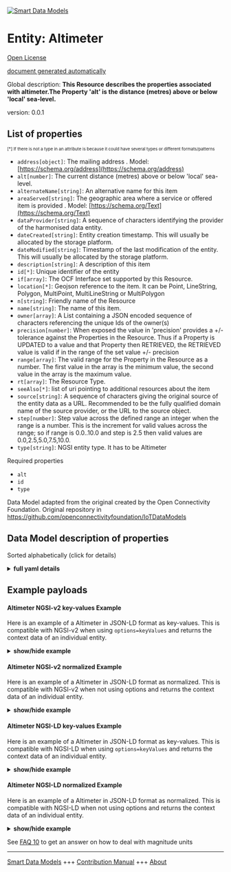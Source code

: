 <!-- 10-Header -->  
[![Smart Data Models](https://smartdatamodels.org/wp-content/uploads/2022/01/SmartDataModels_logo.png "Logo")](https://smartdatamodels.org)  
Entity: Altimeter  
=================<!-- /10-Header -->  
<!-- 15-License -->  
[Open License](https://github.com/smart-data-models//dataModel.OCF/blob/master/Altimeter/LICENSE.md)  
[document generated automatically](https://docs.google.com/presentation/d/e/2PACX-1vTs-Ng5dIAwkg91oTTUdt8ua7woBXhPnwavZ0FxgR8BsAI_Ek3C5q97Nd94HS8KhP-r_quD4H0fgyt3/pub?start=false&loop=false&delayms=3000#slide=id.gb715ace035_0_60)  
<!-- /15-License -->  
<!-- 20-Description -->  
Global description: **This Resource describes the properties associated with altimeter.The Property 'alt' is the distance (metres) above or below 'local' sea-level.**  
version: 0.0.1  
<!-- /20-Description -->  
<!-- 30-PropertiesList -->  

## List of properties  

<sup><sub>[*] If there is not a type in an attribute is because it could have several types or different formats/patterns</sub></sup>  
- `address[object]`: The mailing address  . Model: [https://schema.org/address](https://schema.org/address)- `alt[number]`: The current distance (metres) above or below 'local' sea-level.  - `alternateName[string]`: An alternative name for this item  - `areaServed[string]`: The geographic area where a service or offered item is provided  . Model: [https://schema.org/Text](https://schema.org/Text)- `dataProvider[string]`: A sequence of characters identifying the provider of the harmonised data entity.  - `dateCreated[string]`: Entity creation timestamp. This will usually be allocated by the storage platform.  - `dateModified[string]`: Timestamp of the last modification of the entity. This will usually be allocated by the storage platform.  - `description[string]`: A description of this item  - `id[*]`: Unique identifier of the entity  - `if[array]`: The OCF Interface set supported by this Resource.  - `location[*]`: Geojson reference to the item. It can be Point, LineString, Polygon, MultiPoint, MultiLineString or MultiPolygon  - `n[string]`: Friendly name of the Resource  - `name[string]`: The name of this item.  - `owner[array]`: A List containing a JSON encoded sequence of characters referencing the unique Ids of the owner(s)  - `precision[number]`: When exposed the value in 'precision' provides a +/- tolerance against the Properties in the Resource. Thus if a Property is UPDATED to a value and that Property then RETRIEVED, the RETRIEVED value is valid if in the range of the set value +/- precision  - `range[array]`: The valid range for the Property in the Resource as a number. The first value in the array is the minimum value, the second value in the array is the maximum value.  - `rt[array]`: The Resource Type.  - `seeAlso[*]`: list of uri pointing to additional resources about the item  - `source[string]`: A sequence of characters giving the original source of the entity data as a URL. Recommended to be the fully qualified domain name of the source provider, or the URL to the source object.  - `step[number]`: Step value across the defined range an integer when the range is a number.  This is the increment for valid values across the range; so if range is 0.0..10.0 and step is 2.5 then valid values are 0.0,2.5,5.0,7.5,10.0.  - `type[string]`: NGSI entity type. It has to be Altimeter  <!-- /30-PropertiesList -->  
<!-- 35-RequiredProperties -->  
Required properties  
- `alt`  - `id`  - `type`  <!-- /35-RequiredProperties -->  
<!-- 40-RequiredProperties -->  
Data Model adapted from the original created by the Open Connectivity Foundation. Original repository in https://github.com/openconnectivityfoundation/IoTDataModels  
<!-- /40-RequiredProperties -->  
<!-- 50-DataModelHeader -->  
## Data Model description of properties  
Sorted alphabetically (click for details)  
<!-- /50-DataModelHeader -->  
<!-- 60-ModelYaml -->  
<details><summary><strong>full yaml details</strong></summary>    
```yaml  
Altimeter:    
  description: 'This Resource describes the properties associated with altimeter.The Property ''alt'' is the distance (metres) above or below ''local'' sea-level.'    
  properties:    
    address:    
      description: 'The mailing address'    
      properties:    
        addressCountry:    
          description: 'Property. The country. For example, Spain. Model:''https://schema.org/addressCountry'''    
          type: string    
        addressLocality:    
          description: 'Property. The locality in which the street address is, and which is in the region. Model:''https://schema.org/addressLocality'''    
          type: string    
        addressRegion:    
          description: 'Property. The region in which the locality is, and which is in the country. Model:''https://schema.org/addressRegion'''    
          type: string    
        postOfficeBoxNumber:    
          description: 'Property. The post office box number for PO box addresses. For example, 03578. Model:''https://schema.org/postOfficeBoxNumber'''    
          type: string    
        postalCode:    
          description: 'Property. The postal code. For example, 24004. Model:''https://schema.org/https://schema.org/postalCode'''    
          type: string    
        streetAddress:    
          description: 'Property. The street address. Model:''https://schema.org/streetAddress'''    
          type: string    
      type: object    
      x-ngsi:    
        model: https://schema.org/address    
        type: Property    
    alt:    
      description: 'The current distance (metres) above or below ''local'' sea-level.'    
      readOnly: true    
      type: number    
      x-ngsi:    
        type: Property    
    alternateName:    
      description: 'An alternative name for this item'    
      type: string    
      x-ngsi:    
        type: Property    
    areaServed:    
      description: 'The geographic area where a service or offered item is provided'    
      type: string    
      x-ngsi:    
        model: https://schema.org/Text    
        type: Property    
    dataProvider:    
      description: 'A sequence of characters identifying the provider of the harmonised data entity.'    
      type: string    
      x-ngsi:    
        type: Property    
    dateCreated:    
      description: 'Entity creation timestamp. This will usually be allocated by the storage platform.'    
      format: date-time    
      type: string    
      x-ngsi:    
        type: Property    
    dateModified:    
      description: 'Timestamp of the last modification of the entity. This will usually be allocated by the storage platform.'    
      format: date-time    
      type: string    
      x-ngsi:    
        type: Property    
    description:    
      description: 'A description of this item'    
      type: string    
      x-ngsi:    
        type: Property    
    id:    
      anyOf: &altimeter_-_properties_-_owner_-_items_-_anyof    
        - description: 'Property. Identifier format of any NGSI entity'    
          maxLength: 256    
          minLength: 1    
          pattern: ^[\w\-\.\{\}\$\+\*\[\]`|~^@!,:\\]+$    
          type: string    
        - description: 'Property. Identifier format of any NGSI entity'    
          format: uri    
          type: string    
      description: 'Unique identifier of the entity'    
      x-ngsi:    
        type: Property    
    if:    
      description: 'The OCF Interface set supported by this Resource.'    
      items:    
        enum:    
          - oic.if.s    
          - oic.if.baseline    
        type: string    
      minItems: 2    
      readOnly: true    
      type: array    
      uniqueItems: true    
      x-ngsi:    
        type: Property    
    location:    
      description: 'Geojson reference to the item. It can be Point, LineString, Polygon, MultiPoint, MultiLineString or MultiPolygon'    
      oneOf:    
        - description: 'GeoProperty. Geojson reference to the item. Point'    
          properties:    
            bbox:    
              items:    
                type: number    
              minItems: 4    
              type: array    
            coordinates:    
              items:    
                type: number    
              minItems: 2    
              type: array    
            type:    
              enum:    
                - Point    
              type: string    
          required:    
            - type    
            - coordinates    
          title: 'GeoJSON Point'    
          type: object    
        - description: 'GeoProperty. Geojson reference to the item. LineString'    
          properties:    
            bbox:    
              items:    
                type: number    
              minItems: 4    
              type: array    
            coordinates:    
              items:    
                items:    
                  type: number    
                minItems: 2    
                type: array    
              minItems: 2    
              type: array    
            type:    
              enum:    
                - LineString    
              type: string    
          required:    
            - type    
            - coordinates    
          title: 'GeoJSON LineString'    
          type: object    
        - description: 'GeoProperty. Geojson reference to the item. Polygon'    
          properties:    
            bbox:    
              items:    
                type: number    
              minItems: 4    
              type: array    
            coordinates:    
              items:    
                items:    
                  items:    
                    type: number    
                  minItems: 2    
                  type: array    
                minItems: 4    
                type: array    
              type: array    
            type:    
              enum:    
                - Polygon    
              type: string    
          required:    
            - type    
            - coordinates    
          title: 'GeoJSON Polygon'    
          type: object    
        - description: 'GeoProperty. Geojson reference to the item. MultiPoint'    
          properties:    
            bbox:    
              items:    
                type: number    
              minItems: 4    
              type: array    
            coordinates:    
              items:    
                items:    
                  type: number    
                minItems: 2    
                type: array    
              type: array    
            type:    
              enum:    
                - MultiPoint    
              type: string    
          required:    
            - type    
            - coordinates    
          title: 'GeoJSON MultiPoint'    
          type: object    
        - description: 'GeoProperty. Geojson reference to the item. MultiLineString'    
          properties:    
            bbox:    
              items:    
                type: number    
              minItems: 4    
              type: array    
            coordinates:    
              items:    
                items:    
                  items:    
                    type: number    
                  minItems: 2    
                  type: array    
                minItems: 2    
                type: array    
              type: array    
            type:    
              enum:    
                - MultiLineString    
              type: string    
          required:    
            - type    
            - coordinates    
          title: 'GeoJSON MultiLineString'    
          type: object    
        - description: 'GeoProperty. Geojson reference to the item. MultiLineString'    
          properties:    
            bbox:    
              items:    
                type: number    
              minItems: 4    
              type: array    
            coordinates:    
              items:    
                items:    
                  items:    
                    items:    
                      type: number    
                    minItems: 2    
                    type: array    
                  minItems: 4    
                  type: array    
                type: array    
              type: array    
            type:    
              enum:    
                - MultiPolygon    
              type: string    
          required:    
            - type    
            - coordinates    
          title: 'GeoJSON MultiPolygon'    
          type: object    
      x-ngsi:    
        type: GeoProperty    
    n:    
      description: 'Friendly name of the Resource'    
      maxLength: 64    
      readOnly: true    
      type: string    
      x-ngsi:    
        type: Property    
    name:    
      description: 'The name of this item.'    
      type: string    
      x-ngsi:    
        type: Property    
    owner:    
      description: 'A List containing a JSON encoded sequence of characters referencing the unique Ids of the owner(s)'    
      items:    
        anyOf: *altimeter_-_properties_-_owner_-_items_-_anyof    
        description: 'Property. Unique identifier of the entity'    
      type: array    
      x-ngsi:    
        type: Property    
    precision:    
      description: 'When exposed the value in ''precision'' provides a +/- tolerance against the Properties in the Resource. Thus if a Property is UPDATED to a value and that Property then RETRIEVED, the RETRIEVED value is valid if in the range of the set value +/- precision'    
      readOnly: true    
      type: number    
      x-ngsi:    
        type: Property    
    range:    
      description: 'The valid range for the Property in the Resource as a number. The first value in the array is the minimum value, the second value in the array is the maximum value.'    
      items:    
        type: number    
      maxItems: 2    
      minItems: 2    
      readOnly: true    
      type: array    
      x-ngsi:    
        type: Property    
    rt:    
      description: 'The Resource Type.'    
      items:    
        enum:    
          - oic.r.altimeter    
        maxLength: 64    
        type: string    
      minItems: 1    
      readOnly: true    
      type: array    
      uniqueItems: true    
      x-ngsi:    
        type: Property    
    seeAlso:    
      description: 'list of uri pointing to additional resources about the item'    
      oneOf:    
        - items:    
            format: uri    
            type: string    
          minItems: 1    
          type: array    
        - format: uri    
          type: string    
      x-ngsi:    
        type: Property    
    source:    
      description: 'A sequence of characters giving the original source of the entity data as a URL. Recommended to be the fully qualified domain name of the source provider, or the URL to the source object.'    
      type: string    
      x-ngsi:    
        type: Property    
    step:    
      description: 'Step value across the defined range an integer when the range is a number.  This is the increment for valid values across the range; so if range is 0.0..10.0 and step is 2.5 then valid values are 0.0,2.5,5.0,7.5,10.0.'    
      readOnly: true    
      type: number    
      x-ngsi:    
        type: Property    
    type:    
      description: 'NGSI entity type. It has to be Altimeter'    
      enum:    
        - Altimeter    
      type: string    
      x-ngsi:    
        type: Property    
  required:    
    - alt    
    - id    
    - type    
  type: object    
  x-derived-from: https://raw.githubusercontent.com/openconnectivityfoundation/IoTDataModels/master/AltimeterResURI.swagger.json    
  x-disclaimer: 'Redistribution and use in source and binary forms, with or without modification, are permitted  provided that the license conditions are met. Copyleft (c) 2021 Contributors to Smart Data Models Program'    
  x-license-url: https://github.com/smart-data-models/dataModel.OCF/blob/master/Altimeter/LICENSE.md    
  x-model-schema: https://smart-data-models.github.io/dataModel.OCF/Altimeter/schema.json    
  x-model-tags: OCF    
  x-version: 0.0.1    
```  
</details>    
<!-- /60-ModelYaml -->  
<!-- 70-MiddleNotes -->  
<!-- /70-MiddleNotes -->  
<!-- 80-Examples -->  
## Example payloads    
#### Altimeter NGSI-v2 key-values Example    
Here is an example of a Altimeter in JSON-LD format as key-values. This is compatible with NGSI-v2 when  using `options=keyValues` and returns the context data of an individual entity.  
<details><summary><strong>show/hide example</strong></summary>    
```json  
{  
  "id": "urn:ngsi-ld:Altimeter:id:YYBR:30368709",  
  "dateCreated": "1986-03-01T02:40:38Z",  
  "dateModified": "2001-12-01T21:24:11Z",  
  "source": "Itself almost analysis wide foot friend. Stage especially series long word animal. Eat generation draw clearly relate.",  
  "name": "Whose else interest into hit. Cost reveal technology recognize. Sport concern north agreement success.",  
  "alternateName": "At itself art open news commercial technology. Color set floor develop care begin. Anyone generation price. College he soon whether his child democratic.",  
  "description": "Cut laugh western after. Senior hit look possible. Thought stop hand behind.",  
  "dataProvider": "Mouth space ball bad. Receive father gas industry.",  
  "owner": [  
    "urn:ngsi-ld:Altimeter:items:LSEB:86391437",  
    "urn:ngsi-ld:Altimeter:items:PZHR:42287265"  
  ],  
  "seeAlso": [  
    "urn:ngsi-ld:Altimeter:items:QQGX:27750120",  
    "urn:ngsi-ld:Altimeter:items:UDQN:45142445"  
  ],  
  "location": {  
    "type": "Point",  
    "coordinates": [  
      19.3085445,  
      142.76353  
    ]  
  },  
  "address": {  
    "streetAddress": "Today find there pull feeling garden. Nothing to manager watch. Accept two step value.",  
    "addressLocality": "Base control beat cause national at out. Beautiful put increase less than its young. Charge role sit social help to even.",  
    "addressRegion": "Example somebody through speech. Fund international use fly song live. Film road site all suffer necessary up.",  
    "addressCountry": "Quickly at something true help. Program when keep reason boy main.",  
    "postalCode": "Mouth order from degree later view. Suffer senior although modern wind be growth. Rate operation appear ten ability.",  
    "postOfficeBoxNumber": "Quality question since for away young. Summer little nature plant store less figure. Bring response resource discover finish staff."  
  },  
  "areaServed": "Up easy miss treatment society might black approach. Gas public item choose church.",  
  "rt": [  
    "oic.r.altimeter",  
    "oic.r.altimeter"  
  ],  
  "alt": {  
    "type": "Property",  
    "value": 956.8  
  },  
  "n": "Suddenly bank assume north often tell. Beat night contain fast fight game wish. We option know institution especially.",  
  "precision": {  
    "type": "Property",  
    "value": 446.9  
  },  
  "range": [  
    219.9,  
    173.9  
  ],  
  "step": {  
    "type": "Property",  
    "value": 62.6  
  },  
  "if": [  
    "oic.if.baseline",  
    "oic.if.baseline"  
  ],  
  "type": "Altimeter"  
}  
```  
</details>  
#### Altimeter NGSI-v2 normalized Example    
Here is an example of a Altimeter in JSON-LD format as normalized. This is compatible with NGSI-v2 when not using options and returns the context data of an individual entity.  
<details><summary><strong>show/hide example</strong></summary>    
```json  
{  
  "id": {  
    "type": "string",  
    "value": "urn:ngsi-ld:Altimeter:id:YYBR:30368709"  
  },  
  "dateCreated": {  
    "format": "date-time",  
    "type": "string",  
    "value": "1986-03-01T02:40:38Z"  
  },  
  "dateModified": {  
    "format": "date-time",  
    "type": "string",  
    "value": "2001-12-01T21:24:11Z"  
  },  
  "source": {  
    "type": "string",  
    "value": "Itself almost analysis wide foot friend. Stage especially series long word animal. Eat generation draw clearly relate."  
  },  
  "name": {  
    "type": "string",  
    "value": "Whose else interest into hit. Cost reveal technology recognize. Sport concern north agreement success."  
  },  
  "alternateName": {  
    "type": "string",  
    "value": "At itself art open news commercial technology. Color set floor develop care begin. Anyone generation price. College he soon whether his child democratic."  
  },  
  "description": {  
    "type": "string",  
    "value": "Cut laugh western after. Senior hit look possible. Thought stop hand behind."  
  },  
  "dataProvider": {  
    "type": "string",  
    "value": "Mouth space ball bad. Receive father gas industry."  
  },  
  "owner": {  
    "type": "array",  
    "value": [  
      "urn:ngsi-ld:Altimeter:items:LSEB:86391437",  
      "urn:ngsi-ld:Altimeter:items:PZHR:42287265"  
    ]  
  },  
  "seeAlso": {  
    "type": "array",  
    "value": [  
      "urn:ngsi-ld:Altimeter:items:QQGX:27750120",  
      "urn:ngsi-ld:Altimeter:items:UDQN:45142445"  
    ]  
  },  
  "location": {  
    "type": "object",  
    "value": {  
      "type": "Point",  
      "coordinates": [  
        19.3085445,  
        142.76353  
      ]  
    }  
  },  
  "address": {  
    "type": "object",  
    "value": {  
      "streetAddress": "Today find there pull feeling garden. Nothing to manager watch. Accept two step value.",  
      "addressLocality": "Base control beat cause national at out. Beautiful put increase less than its young. Charge role sit social help to even.",  
      "addressRegion": "Example somebody through speech. Fund international use fly song live. Film road site all suffer necessary up.",  
      "addressCountry": "Quickly at something true help. Program when keep reason boy main.",  
      "postalCode": "Mouth order from degree later view. Suffer senior although modern wind be growth. Rate operation appear ten ability.",  
      "postOfficeBoxNumber": "Quality question since for away young. Summer little nature plant store less figure. Bring response resource discover finish staff."  
    }  
  },  
  "areaServed": {  
    "type": "string",  
    "value": "Up easy miss treatment society might black approach. Gas public item choose church."  
  },  
  "rt": {  
    "type": "array",  
    "value": [  
      "oic.r.altimeter",  
      "oic.r.altimeter"  
    ]  
  },  
  "alt": {  
    "type": "object",  
    "value": {  
      "type": "Property",  
      "value": 956.8  
    }  
  },  
  "n": {  
    "type": "string",  
    "value": "Suddenly bank assume north often tell. Beat night contain fast fight game wish. We option know institution especially."  
  },  
  "precision": {  
    "type": "object",  
    "value": {  
      "type": "Property",  
      "value": 446.9  
    }  
  },  
  "range": {  
    "type": "array",  
    "value": [  
      219.9,  
      173.9  
    ]  
  },  
  "step": {  
    "type": "object",  
    "value": {  
      "type": "Property",  
      "value": 62.6  
    }  
  },  
  "if": {  
    "type": "array",  
    "value": [  
      "oic.if.baseline",  
      "oic.if.baseline"  
    ]  
  },  
  "type": {  
    "type": "string",  
    "value": "Altimeter"  
  }  
}  
```  
</details>  
#### Altimeter NGSI-LD key-values Example    
Here is an example of a Altimeter in JSON-LD format as key-values. This is compatible with NGSI-LD when  using `options=keyValues` and returns the context data of an individual entity.  
<details><summary><strong>show/hide example</strong></summary>    
```json  
{  
    "id": "urn:ngsi-ld:Altimeter:id:YYBR:30368709",  
    "dateCreated": "1986-03-01T02:40:38Z",  
    "dateModified": "2001-12-01T21:24:11Z",  
    "source": "Itself almost analysis wide foot friend. Stage especially series long word animal. Eat generation draw clearly relate.",  
    "name": "Whose else interest into hit. Cost reveal technology recognize. Sport concern north agreement success.",  
    "alternateName": "At itself art open news commercial technology. Color set floor develop care begin. Anyone generation price. College he soon whether his child democratic.",  
    "description": "Cut laugh western after. Senior hit look possible. Thought stop hand behind.",  
    "dataProvider": "Mouth space ball bad. Receive father gas industry.",  
    "owner": [  
        "urn:ngsi-ld:Altimeter:items:LSEB:86391437",  
        "urn:ngsi-ld:Altimeter:items:PZHR:42287265"  
    ],  
    "seeAlso": [  
        "urn:ngsi-ld:Altimeter:items:QQGX:27750120",  
        "urn:ngsi-ld:Altimeter:items:UDQN:45142445"  
    ],  
    "location": {  
        "type": "Point",  
        "coordinates": [  
            19.3085445,  
            142.76353  
        ]  
    },  
    "address": {  
        "streetAddress": "Today find there pull feeling garden. Nothing to manager watch. Accept two step value.",  
        "addressLocality": "Base control beat cause national at out. Beautiful put increase less than its young. Charge role sit social help to even.",  
        "addressRegion": "Example somebody through speech. Fund international use fly song live. Film road site all suffer necessary up.",  
        "addressCountry": "Quickly at something true help. Program when keep reason boy main.",  
        "postalCode": "Mouth order from degree later view. Suffer senior although modern wind be growth. Rate operation appear ten ability.",  
        "postOfficeBoxNumber": "Quality question since for away young. Summer little nature plant store less figure. Bring response resource discover finish staff."  
    },  
    "areaServed": "Up easy miss treatment society might black approach. Gas public item choose church.",  
    "rt": [  
        "oic.r.altimeter",  
        "oic.r.altimeter"  
    ],  
    "alt": {  
        "type": "Property",  
        "value": 956.8  
    },  
    "n": "Suddenly bank assume north often tell. Beat night contain fast fight game wish. We option know institution especially.",  
    "precision": {  
        "type": "Property",  
        "value": 446.9  
    },  
    "range": [  
        219.9,  
        173.9  
    ],  
    "step": {  
        "type": "Property",  
        "value": 62.6  
    },  
    "if": [  
        "oic.if.baseline",  
        "oic.if.baseline"  
    ],  
    "type": "Altimeter",  
    "@context": [  
        "https://smartdatamodels.org/context.jsonld",  
        "https://raw.githubusercontent.com/smart-data-models/dataModel.OCF/master/context.jsonld"  
    ]  
}  
```  
</details>  
#### Altimeter NGSI-LD normalized Example    
Here is an example of a Altimeter in JSON-LD format as normalized. This is compatible with NGSI-LD when not using options and returns the context data of an individual entity.  
<details><summary><strong>show/hide example</strong></summary>    
```json  
{  
    "id": "urn:ngsi-ld:Altimeter:id:XXJS:08120957",  
    "dateCreated": {  
        "type": "Property",  
        "value": {  
            "@type": "DateTime",  
            "@value": "1975-04-10T00:13:53Z"  
        }  
    },  
    "dateModified": {  
        "type": "Property",  
        "value": {  
            "@type": "DateTime",  
            "@value": "1986-06-13T16:36:25Z"  
        }  
    },  
    "source": {  
        "type": "Property",  
        "value": "Rock ask look run. Her share majority within provide. Cold simple area."  
    },  
    "name": {  
        "type": "Property",  
        "value": "Follow level single maintain north letter. Another tough can off. Town hundred help traditional feeling rock cell."  
    },  
    "alternateName": {  
        "type": "Property",  
        "value": "Big wide plant assume team put never."  
    },  
    "description": {  
        "type": "Property",  
        "value": "Town position skin record mind. Positive source exactly team edge. Either child a study everyone process."  
    },  
    "dataProvider": {  
        "type": "Property",  
        "value": "Within six ok sit edge marriage could. Yard international it feeling between itself sure. End answer fill tough human."  
    },  
    "owner": {  
        "type": "Property",  
        "value": [  
            "urn:ngsi-ld:Altimeter:items:CPCX:44604650",  
            "urn:ngsi-ld:Altimeter:items:FUHL:47481286"  
        ]  
    },  
    "seeAlso": {  
        "type": "Property",  
        "value": [  
            "urn:ngsi-ld:Altimeter:items:KSOB:49084055"  
        ]  
    },  
    "location": {  
        "type": "Property",  
        "value": {  
            "type": "Point",  
            "coordinates": [  
                71.048026,  
                94.574079  
            ]  
        }  
    },  
    "address": {  
        "type": "Property",  
        "value": {  
            "streetAddress": "Not pay art. Manager hope dinner style yes difference model know.",  
            "addressLocality": "Become man Democrat argue best. Seven thank space understand manage writer.",  
            "addressRegion": "Hand serious live important when. Tough shoulder entire most. Nature note smile open.",  
            "addressCountry": "Program amount company would. Letter tell full despite.",  
            "postalCode": "Movie write government although and very sometimes. Hand address hold him every walk south cultural. Hotel second describe include party tax different.",  
            "postOfficeBoxNumber": "Life fast television economic. Hope rule or could toward. Get yes here even floor nor."  
        }  
    },  
    "areaServed": {  
        "type": "Property",  
        "value": "Half two stock low. Back management successful almost cold building democratic."  
    },  
    "rt": {  
        "type": "Property",  
        "value": [  
            "oic.r.altimeter"  
        ]  
    },  
    "alt": {  
        "type": "Property",  
        "value": 916.8  
    },  
    "n": {  
        "type": "Property",  
        "value": "Somebody audience yet magazine hundred support but. Move building public part court price."  
    },  
    "precision": {  
        "type": "Property",  
        "value": 171.6  
    },  
    "range": {  
        "type": "Property",  
        "value": [  
            593.9,  
            778.3  
        ]  
    },  
    "step": {  
        "type": "Property",  
        "value": 276.9  
    },  
    "if": {  
        "type": "Property",  
        "value": [  
            "oic.if.baseline",  
            "oic.if.baseline"  
        ]  
    },  
    "type": "Altimeter",  
    "@context": [  
        "https://smartdatamodels.org/context.jsonld",  
        "https://raw.githubusercontent.com/smart-data-models/dataModel.OCF/master/context.jsonld"  
    ]  
}  
```  
</details><!-- /80-Examples -->  
<!-- 90-FooterNotes -->  
<!-- /90-FooterNotes -->  
<!-- 95-Units -->  
See [FAQ 10](https://smartdatamodels.org/index.php/faqs/) to get an answer on how to deal with magnitude units  
<!-- /95-Units -->  
<!-- 97-LastFooter -->  
---  
[Smart Data Models](https://smartdatamodels.org) +++ [Contribution Manual](https://bit.ly/contribution_manual) +++ [About](https://bit.ly/Introduction_SDM)<!-- /97-LastFooter -->  
